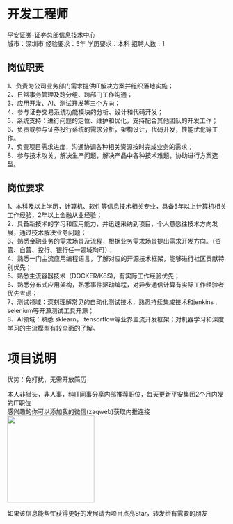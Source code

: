 # 开发工程师
平安证券-证券总部信息技术中心  
城市：深圳市 经验要求：5年 学历要求：本科  招聘人数：1

## 岗位职责
1、负责为公司业务部门需求提供IT解决方案并组织落地实施；   
2、日常事务管理及跨分组、跨部门工作沟通；   
3、应用开发、AI、测试开发等三个方向；   
4、参与证券交易系统功能模块的分析、设计和代码开发；   
5、系统支持：进行问题的定位、维护和优化，支持配合其他团队的开发工作；   
6、负责或参与证券投行系统的需求分析，架构设计，代码开发，性能优化等工作。   
7、负责项目需求进度，沟通协调各种相关资源按时完成业务的需求；   
8、参与技术攻关，解决生产问题，解决产品中各种技术难题，协助进行方案选型。

## 岗位要求
1、本科及以上学历，计算机、软件等信息技术相关专业，具备5年以上计算机相关工作经验，2年以上金融从业经验；   
2、具备新技术的学习和应用能力，并迅速采纳到项目，个人意愿往技术方向发展，通过技术解决业务问题；   
3、熟悉金融业务的需求场景及流程，根据业务需求场景提出需求开发方向。（资管、自营、投行、银行任一领域均可）；   
4、熟悉一门主流应用编程语言，了解对应的开源技术框架，能够进行社区贡献特别优先；   
5、熟悉主流容器技术（DOCKER/K8S)，有实际工作经验优先；   
6、熟悉分布式应用架构，熟悉事件驱动编程，对异步通信计算有实际工作经验者优先考虑；   
7、测试领域：深刻理解常见的自动化测试技术，熟悉持续集成技术和jenkins , selenium等开源测试工具开源；   
8、AI领域：熟悉 sklearn， tensorflow等业界主流开发框架；对机器学习和深度学习的主流模型有较全面的了解。

# 项目说明

优势：免打扰，无需开放简历

本人非猎头，非人事，纯IT同事分享内部推荐职位，每天更新平安集团2个月内发的IT职位  
感兴趣的你可以添加我的微信(zaqweb)获取内推连接  
<img src="https://github.com/zaqweb/PA-IT-JOBS/blob/master/WechatICode.jpeg"  height="200" width="200">

如果该信息能帮忙获得更好的发展请为项目点亮Star，转发给有需要的朋友




